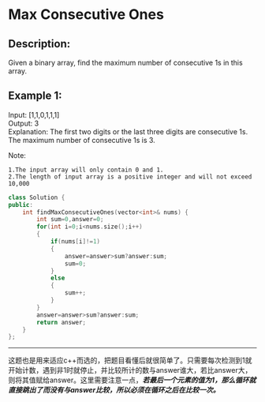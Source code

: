 Max Consecutive Ones
===================
Description:
-----------------
Given a binary array, find the maximum number of consecutive 1s in this array.

Example 1:
---------------------
Input: [1,1,0,1,1,1]<br>
Output: 3<br>
Explanation: The first two digits or the last three digits are consecutive 1s.
    The maximum number of consecutive 1s is 3.<br>

Note:

    1.The input array will only contain 0 and 1.
    2.The length of input array is a positive integer and will not exceed 10,000



```cpp
class Solution {
public:
    int findMaxConsecutiveOnes(vector<int>& nums) {
        int sum=0,answer=0;
        for(int i=0;i<nums.size();i++)
        {
            if(nums[i]!=1)
            {
                answer=answer>sum?answer:sum;
                sum=0;
            }
            else
            {
                sum++;
            }
        }
        answer=answer>sum?answer:sum;
        return answer;
    }
};
```
*******************************
这题也是用来适应c++而选的，把题目看懂后就很简单了。只需要每次检测到1就开始计数，遇到非1时就停止，并比较所计的数与answer谁大，若比answer大，则将其值赋给answer。这里需要注意一点，***若最后一个元素的值为1，那么循环就直接跳出了而没有与answer比较，所以必须在循环之后在比较一次。***

